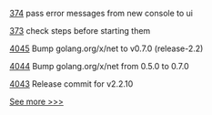 
[374](https://github.com/hyperledger-labs/fabric-operations-console/pull/374) pass error messages from new console to ui

[373](https://github.com/hyperledger-labs/fabric-operations-console/pull/373) check steps before starting them

[4045](https://github.com/hyperledger/fabric/pull/4045) Bump golang.org/x/net to v0.7.0 (release-2.2)

[4044](https://github.com/hyperledger/fabric/pull/4044) Bump golang.org/x/net from 0.5.0 to 0.7.0

[4043](https://github.com/hyperledger/fabric/pull/4043) Release commit for v2.2.10


[See more >>>](https://start-here.hyperledger.org/pull-requests)
